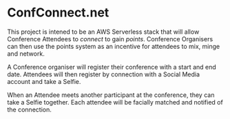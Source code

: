 # ConfConnect.net

This project is intened to be an AWS Serverless stack that will allow Conference Attendees to _connect_ to gain _points_.
Conference Organisers can then use the points system as an incentive for attendees to mix, minge and network.

A Conference organiser will register their conference with a start and end date.
Attendees will then register by connection with a Social Media account and take a Selfie.

When an Attendee meets another participant at the conference, they can take a Selfie together.
Each attendee will be facially matched and notified of the connection.
